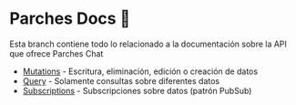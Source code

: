 # Parches Docs :page_with_curl: 

Esta branch contiene todo lo relacionado a la documentación sobre la API que ofrece Parches Chat

- [Mutations]() - Escritura, eliminación, edición o creación de datos
- [Query]() - Solamente consultas sobre diferentes datos
- [Subscriptions]() - Subscripciones sobre datos (patrón PubSub)
